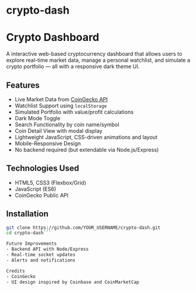 # crypto-dash
# Crypto Dashboard

A interactive web-based cryptocurrency dashboard that allows users to explore real-time market data, manage a personal watchlist, and simulate a crypto portfolio — all with a responsive dark theme UI.

## Features

- Live Market Data from [CoinGecko API](https://www.coingecko.com/en/api)
- Watchlist Support using `localStorage`
- Simulated Portfolio with value/profit calculations
- Dark Mode Toggle
- Search Functionality by coin name/symbol
- Coin Detail View with modal display
- Lightweight JavaScript, CSS-driven animations and layout
- Mobile-Responsive Design
- No backend required (but extendable via Node.js/Express)

## Technologies Used

- HTML5, CSS3 (Flexbox/Grid)
- JavaScript (ES6)
- CoinGecko Public API

## Installation

```bash
git clone https://github.com/YOUR_USERNAME/crypto-dash.git
cd crypto-dash```

Future Improvements
- Backend API with Node/Express
- Real-time socket updates
- Alerts and notifications

Credits
- CoinGecko
- UI design inspired by Coinbase and CoinMarketCap

